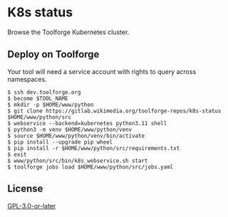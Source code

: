 K8s status
==========

Browse the Toolforge Kubernetes cluster.

Deploy on Toolforge
-------------------
Your tool will need a service account with rights to query across namespaces.

```
$ ssh dev.toolforge.org
$ become $TOOL_NAME
$ mkdir -p $HOME/www/python
$ git clone https://gitlab.wikimedia.org/toolforge-repos/k8s-status $HOME/www/python/src
$ webservice --backend=kubernetes python3.11 shell
$ python3 -m venv $HOME/www/python/venv
$ source $HOME/www/python/venv/bin/activate
$ pip install --upgrade pip wheel
$ pip install -r $HOME/www/python/src/requirements.txt
$ exit
$ www/python/src/bin/k8s_webservice.sh start
$ toolforge jobs load $HOME/www/python/src/jobs.yaml
```

License
-------
[GPL-3.0-or-later](//www.gnu.org/copyleft/gpl.html "GPL-3.0-or-later")
